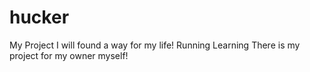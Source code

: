 # hucker
My Project
I will found a way for my life!
Running
Learning
There is my project for my owner myself!

